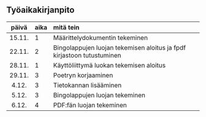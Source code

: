 ## Työaikakirjanpito

| päivä | aika | mitä tein  |
| :----:|:-----| :-----|
| 15.11. | 1    | Määrittelydokumentin tekeminen|
| 22.11. | 2    | Bingolappujen luojan tekemisen aloitus ja fpdf kirjastoon tutustuminen|
| 28.11. | 1    | Käyttöliittymä luokan tekemisen aloitus|
| 29.11. | 3    | Poetryn korjaaminen|
| 4.12. | 3    | Tietokannan lisääminen|
| 5.12. | 3    | Bingolappujen luojan tekeminen|
| 6.12. | 4    | PDF:fän luojan tekeminen|


